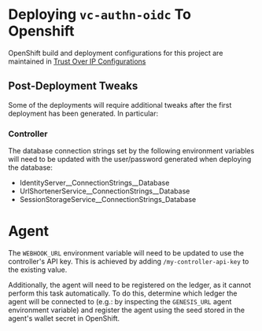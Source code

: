 # Deploying `vc-authn-oidc` To Openshift

OpenShift build and deployment configurations for this project are maintained in [Trust Over IP Configurations](https://github.com/bcgov/trust-over-ip-configurations)

## Post-Deployment Tweaks

Some of the deployments will require additional tweaks after the first deployment has been generated. In particular:

### Controller

The database connection strings set by the following environment variables will need to be updated with the user/password generated when deploying the database:

- IdentityServer__ConnectionStrings__Database
- UrlShortenerService__ConnectionStrings__Database
- SessionStorageService__ConnectionStrings_Database

# Agent

The `WEBHOOK_URL` environment variable will need to be updated to use the controller's API key. This is achieved by adding `/my-controller-api-key` to the existing value.

Additionally, the agent will need to be registered on the ledger, as it cannot perform this task automatically. To do this, determine which ledger the agent will be connected to (e.g.: by inspecting the `GENESIS_URL` agent environment variable) and register the agent using the seed stored in the agent's wallet secret in OpenShift.
